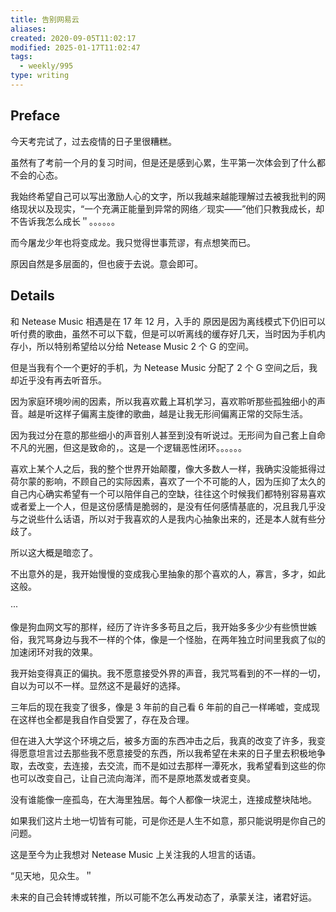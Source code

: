 ```yaml
---
title: 告别网易云
aliases: 
created: 2020-09-05T11:02:17
modified: 2025-01-17T11:02:47
tags:
  - weekly/995
type: writing
---
```


## Preface

今天考完试了，过去疫情的日子里很糟糕。

虽然有了考前一个月的复习时间，但是还是感到心累，生平第一次体会到了什么都不会的心态。

我始终希望自己可以写出激励人心的文字，所以我越来越能理解过去被我批判的网络现状以及现实，“一个充满正能量到异常的网络／现实——”他们只教我成长，却不告诉我怎么成长＂。。。。。。

而今屠龙少年也将变成龙。我只觉得世事荒谬，有点想笑而已。

原因自然是多层面的，但也疲于去说。意会即可。

## Details

和 Netease Music 相遇是在 17 年 12 月，入手的 原因是因为离线模式下仍旧可以听付费的歌曲，虽然不可以下载，但是可以听离线的缓存好几天，当时因为手机内存小，所以特别希望给以分给 Netease Music 2 个 G 的空间。

但是当我有个一个更好的手机，为 Netease Music 分配了 2 个 G 空间之后，我却近乎没有再去听音乐。

因为家庭环境吵闹的因素，所以我喜欢戴上耳机学习，喜欢聆听那些孤独细小的声音。越是听这样子偏离主旋律的歌曲，越是让我无形间偏离正常的交际生活。

因为我过分在意的那些细小的声音别人甚至到没有听说过。无形间为自己套上自命不凡的光圈，但这是致命的，。这是一个逻辑恶性闭环。。。。。。

喜欢上某个人之后，我的整个世界开始颠覆，像大多数人一样，我确实没能抵得过荷尔蒙的影响，不顾自己的实际因素，喜欢了一个不可能的人，因为压抑了太久的自己内心确实希望有一个可以陪伴自己的空缺，往往这个时候我们都特别容易喜欢或者爱上一个人，但是这份感情是脆弱的，是没有任何感情基底的，况且我几乎没与之说些什么话语，所以对于我喜欢的人是我内心抽象出来的，还是本人就有些分歧了。

所以这大概是暗恋了。

不出意外的是，我开始慢慢的变成我心里抽象的那个喜欢的人，寡言，多才，如此这般。

···

像是狗血网文写的那样，经历了许许多多苟且之后，我开始多多少少有些愤世嫉俗，我咒骂身边与我不一样的个体，像是一个怪胎，在两年独立时间里我疯了似的加速闭环对我的效果。

我开始变得真正的偏执。我不愿意接受外界的声音，我咒骂看到的不一样的一切，自以为可以不一样。显然这不是最好的选择。

三年后的现在我变了很多，像是 3 年前的自己看 6 年前的自己一样唏嘘，变成现在这样也全都是我自作自受罢了，存在及合理。

但在进入大学这个环境之后，被多方面的东西冲击之后，我真的改变了许多，我变得愿意坦言过去那些我不愿意接受的东西，所以我希望在未来的日子里去积极地争取，去改变，去连接，去交流，而不是如过去那样一潭死水，我希望看到这些的你也可以改变自己，让自己流向海洋，而不是原地蒸发或者变臭。

没有谁能像一座孤岛，在大海里独居。每个人都像一块泥土，连接成整块陆地。

如果我们这片土地一切皆有可能，可是你还是人生不如意，那只能说明是你自己的问题。

这是至今为止我想对 Netease Music 上关注我的人坦言的话语。

“见天地，见众生。＂

未来的自己会转博或转推，所以可能不怎么再发动态了，承蒙关注，诸君好运。

